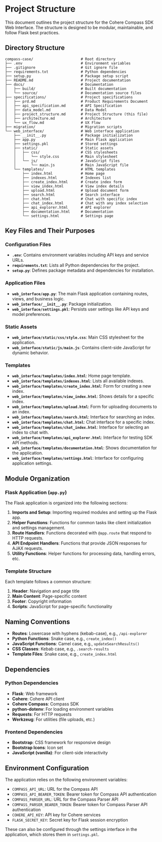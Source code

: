 # Project Structure

This document outlines the project structure for the Cohere Compass SDK Web Interface. The structure is designed to be modular, maintainable, and follow Flask best practices.

## Directory Structure

```
compass-case/                      # Root directory
├── .env                           # Environment variables
├── .gitignore                     # Git ignore file
├── requirements.txt               # Python dependencies
├── setup.py                       # Package setup script
├── README.md                      # Project documentation
├── docs/                          # Documentation
│   ├── build/                     # Built documentation
│   └── source/                    # Documentation source files
├── specifications/                # Project specifications
│   ├── prd.md                     # Product Requirements Document
│   ├── api_specification.md       # API Specification
│   ├── data_model.md              # Data Model
│   ├── project_structure.md       # Project Structure (this file)
│   ├── architecture.md            # Architecture
│   └── ux_flow.md                 # UX Flow
├── migration/                     # Migration scripts
└── web_interface/                 # Web interface application
    ├── __init__.py                # Package initialization
    ├── app.py                     # Main Flask application
    ├── settings.pkl               # Stored settings
    ├── static/                    # Static assets
    │   ├── css/                   # CSS stylesheets
    │   │   └── style.css          # Main stylesheet
    │   └── js/                    # JavaScript files
    │       └── main.js            # Main JavaScript file
    └── templates/                 # HTML templates
        ├── index.html             # Home page
        ├── indexes.html           # Indexes list
        ├── create_index.html      # Create index form
        ├── view_index.html        # View index details
        ├── upload.html            # Upload document form
        ├── search.html            # Search interface
        ├── chat.html              # Chat with specific index
        ├── chat_index.html        # Chat with any index selection
        ├── api_explorer.html      # API explorer
        ├── documentation.html     # Documentation
        └── settings.html          # Settings page
```

## Key Files and Their Purposes

### Configuration Files

- **`.env`**: Contains environment variables including API keys and service URLs.
- **`requirements.txt`**: Lists all Python dependencies for the project.
- **`setup.py`**: Defines package metadata and dependencies for installation.

### Application Files

- **`web_interface/app.py`**: The main Flask application containing routes, views, and business logic.
- **`web_interface/__init__.py`**: Package initialization.
- **`web_interface/settings.pkl`**: Persists user settings like API keys and model preferences.

### Static Assets

- **`web_interface/static/css/style.css`**: Main CSS stylesheet for the application.
- **`web_interface/static/js/main.js`**: Contains client-side JavaScript for dynamic behavior.

### Templates

- **`web_interface/templates/index.html`**: Home page template.
- **`web_interface/templates/indexes.html`**: Lists all available indexes.
- **`web_interface/templates/create_index.html`**: Form for creating a new index.
- **`web_interface/templates/view_index.html`**: Shows details for a specific index.
- **`web_interface/templates/upload.html`**: Form for uploading documents to an index.
- **`web_interface/templates/search.html`**: Interface for searching an index.
- **`web_interface/templates/chat.html`**: Chat interface for a specific index.
- **`web_interface/templates/chat_index.html`**: Interface for selecting an index to chat with.
- **`web_interface/templates/api_explorer.html`**: Interface for testing SDK API methods.
- **`web_interface/templates/documentation.html`**: Shows documentation for the application.
- **`web_interface/templates/settings.html`**: Interface for configuring application settings.

## Module Organization

### Flask Application (`app.py`)

The Flask application is organized into the following sections:

1. **Imports and Setup**: Importing required modules and setting up the Flask app.
2. **Helper Functions**: Functions for common tasks like client initialization and settings management.
3. **Route Handlers**: Functions decorated with `@app.route` that respond to HTTP requests.
4. **API Endpoint Handlers**: Functions that provide JSON responses for AJAX requests.
5. **Utility Functions**: Helper functions for processing data, handling errors, etc.

### Template Structure

Each template follows a common structure:

1. **Header**: Navigation and page title
2. **Main Content**: Page-specific content
3. **Footer**: Copyright information
4. **Scripts**: JavaScript for page-specific functionality

## Naming Conventions

- **Routes**: Lowercase with hyphens (kebab-case), e.g., `/api-explorer`
- **Python Functions**: Snake case, e.g., `create_index()`
- **JavaScript Functions**: Camel case, e.g., `updateSearchResults()`
- **CSS Classes**: Kebab case, e.g., `.search-results`
- **Template Files**: Snake case, e.g., `create_index.html`

## Dependencies

### Python Dependencies

- **Flask**: Web framework
- **Cohere**: Cohere API client
- **Cohere Compass**: Compass SDK
- **python-dotenv**: For loading environment variables
- **Requests**: For HTTP requests
- **Werkzeug**: For utilities (file uploads, etc.)

### Frontend Dependencies

- **Bootstrap**: CSS framework for responsive design
- **Bootstrap Icons**: Icon set
- **JavaScript (vanilla)**: For client-side interactivity

## Environment Configuration

The application relies on the following environment variables:

- `COMPASS_API_URL`: URL for the Compass API
- `COMPASS_API_BEARER_TOKEN`: Bearer token for Compass API authentication
- `COMPASS_PARSER_URL`: URL for the Compass Parser API
- `COMPASS_PARSER_BEARER_TOKEN`: Bearer token for Compass Parser API authentication
- `COHERE_API_KEY`: API key for Cohere services
- `FLASK_SECRET_KEY`: Secret key for Flask session encryption

These can also be configured through the settings interface in the application, which stores them in `settings.pkl`. 